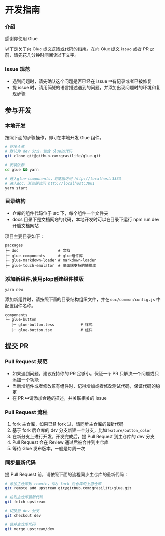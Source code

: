 # 开发指南

### 介绍

感谢你使用 Glue

以下是关于向 Glue 提交反馈或代码的指南。在向 Glue 提交 issue 或者 PR 之前，请先花几分钟时间阅读以下文字。

### Issue 规范

- 遇到问题时，请先确认这个问题是否已经在 issue 中有记录或者已被修复
- 提 issue 时，请用简短的语言描述遇到的问题，并添加出现问题时的环境和复现步骤

## 参与开发

### 本地开发

按照下面的步骤操作，即可在本地开发 Glue 组件。

```bash
# 克隆仓库
# 默认为 dev 分支，包含 Glue的代码
git clone git@github.com:grasilife/glue.git

# 安装依赖
cd glue && yarn

# 进入glue-components，浏览器访问 http://localhost:3333
# 进入doc，浏览器访问 http://localhost:3001
yarn start
```

### 目录结构

- 仓库的组件代码位于 src 下，每个组件一个文件夹
- docs 目录下是文档网站的代码，本地开发时可以在目录下运行 npm run dev 开启文档网站

项目主要目录如下：

```
packages
├─ doc                  # 文档
├─ glue-components      # glue组件库
├─ glue-markdown-loader # markdown-loader
├─ glue-touch-emulator  # 桌面端支持的触摸库
```

### 添加新组件,使用plop创建组件模版

```bash
yarn new
```
添加新组件时，请按照下面的目录结构组织文件，并在 `doc/common/config.js` 中配置组件名称。

```
components
└─ glue-button
   ├─ glue-button.less            # 样式
   ├─ glue-button.tsx             # 组件
```

## 提交 PR

### Pull Request 规范

- 如果遇到问题，建议保持你的 PR 足够小。保证一个 PR 只解决一个问题或只添加一个功能
- 当新增组件或者修改原有组件时，记得增加或者修改测试代码，保证代码的稳定
- 在 PR 中请添加合适的描述，并关联相关的 Issue

### Pull Request 流程

1. fork 主仓库，如果已经 fork 过，请同步主仓库的最新代码
2. 基于 fork 后仓库的 dev 分支新建一个分支，比如`feature/button_color`
3. 在新分支上进行开发，开发完成后，提 Pull Request 到主仓库的 dev 分支
4. Pull Request 会在 Review 通过后被合并到主仓库
5. 等待 Glue 发布版本，一般是每周一次

### 同步最新代码

提 Pull Request 前，请依照下面的流程同步主仓库的最新代码：

```bash
# 添加主仓库到 remote，作为 fork 后仓库的上游仓库
git remote add upstream git@github.com:grasilife/glue.git

# 拉取主仓库最新代码
git fetch upstream

# 切换至 dev 分支
git checkout dev

# 合并主仓库代码
git merge upstream/dev
```
